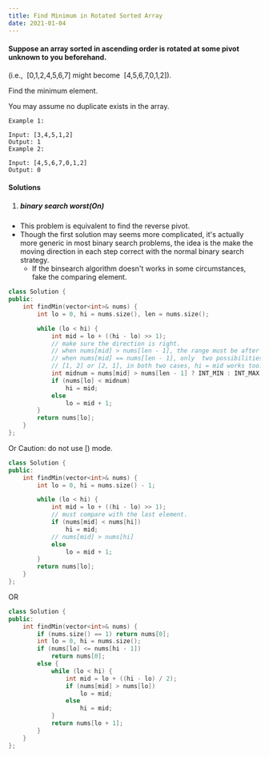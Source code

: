 ```yaml
---
title: Find Minimum in Rotated Sorted Array
date: 2021-01-04
---
```

#### Suppose an array sorted in ascending order is rotated at some pivot unknown to you beforehand.

(i.e.,  [0,1,2,4,5,6,7] might become  [4,5,6,7,0,1,2]).

Find the minimum element.

You may assume no duplicate exists in the array.

```
Example 1:

Input: [3,4,5,1,2] 
Output: 1
Example 2:

Input: [4,5,6,7,0,1,2]
Output: 0
```

#### Solutions

1. ##### binary search worst(On)

- This problem is equivalent to find the reverse pivot.
- Though the first solution may seems more complicated, it's actually more generic in most binary search problems, the idea is the make the moving direction in each step correct with the normal binary search strategy.
    - If the binsearch algorithm doesn't works in some circumstances, fake the comparing element.

```cpp
class Solution {
public:
    int findMin(vector<int>& nums) {
        int lo = 0, hi = nums.size(), len = nums.size();

        while (lo < hi) {
            int mid = lo + ((hi - lo) >> 1);
            // make sure the direction is right.
            // when nums[mid] > nums[len - 1], the range must be after mid. ie lo = mid + 1;
            // when nums[mid] == nums[len - 1], only  two possibilities:
            // [1, 2] or [2, 1], in both two cases, hi = mid works too.
            int midnum = nums[mid] > nums[len - 1] ? INT_MIN : INT_MAX;
            if (nums[lo] < midnum)
                hi = mid;
            else
                lo = mid + 1;
        }
        return nums[lo];
    }
};
```

Or
Caution: do not use [) mode.

```cpp
class Solution {
public:
    int findMin(vector<int>& nums) {
        int lo = 0, hi = nums.size() - 1;

        while (lo < hi) {
            int mid = lo + ((hi - lo) >> 1);
            // must compare with the last element.
            if (nums[mid] < nums[hi])
                hi = mid;
            // nums[mid] > nums[hi]
            else
                lo = mid + 1;
        }
        return nums[lo];
    }
};
```


OR

```cpp
class Solution {
public:
    int findMin(vector<int>& nums) {
        if (nums.size() == 1) return nums[0];
        int lo = 0, hi = nums.size();
        if (nums[lo] <= nums[hi - 1])
            return nums[0];
        else {
            while (lo < hi) {
                int mid = lo + ((hi - lo) / 2);
                if (nums[mid] > nums[lo])
                    lo = mid;
                else
                    hi = mid;
            }
            return nums[lo + 1];
        }
    }
};
```